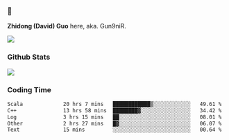### 👋 

**Zhidong (David) Guo** here, aka. Gun9niR.

![](https://komarev.com/ghpvc/?username=Gun9niR&label=Total+Views)

### Github Stats

<img src="https://github-readme-stats.vercel.app/api?username=Gun9niR&count_private=true&show_icons=true&theme=vue-dark&hide_title=true">

### Coding Time

<!--START_SECTION:waka-->

```txt
Scala             20 hrs 7 mins   ████████████▒░░░░░░░░░░░░   49.61 %
C++               13 hrs 58 mins  ████████▓░░░░░░░░░░░░░░░░   34.42 %
Log               3 hrs 15 mins   ██░░░░░░░░░░░░░░░░░░░░░░░   08.01 %
Other             2 hrs 27 mins   █▓░░░░░░░░░░░░░░░░░░░░░░░   06.07 %
Text              15 mins         ░░░░░░░░░░░░░░░░░░░░░░░░░   00.64 %
```

<!--END_SECTION:waka-->
